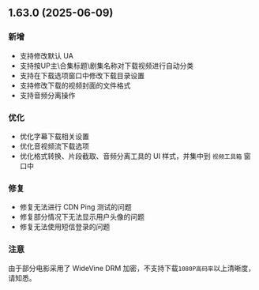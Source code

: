 ## 1.63.0 (2025-06-09)
### 新增
* 支持修改默认 UA
* 支持按UP主\合集标题\剧集名称对下载视频进行自动分类
* 支持在下载选项窗口中修改下载目录设置
* 支持修改下载的视频封面的文件格式
* 支持音频分离操作

### 优化
* 优化字幕下载相关设置
* 优化音视频流下载选项
* 优化格式转换、片段截取、音频分离工具的 UI 样式，并集中到 `视频工具箱` 窗口中

### 修复
* 修复无法进行 CDN Ping 测试的问题
* 修复部分情况下无法显示用户头像的问题
* 修复无法使用短信登录的问题

### 注意
由于部分电影采用了 WideVine DRM 加密，不支持下载`1080P高码率`以上清晰度，请知悉。